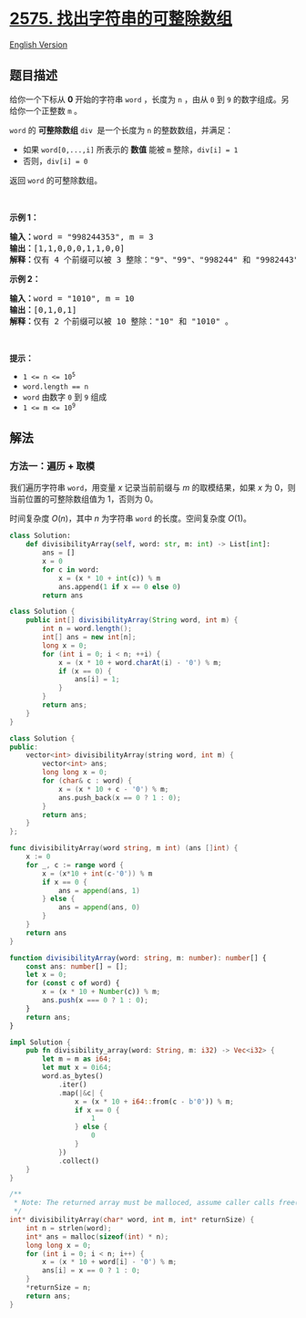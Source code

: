 # [2575. 找出字符串的可整除数组](https://leetcode.cn/problems/find-the-divisibility-array-of-a-string)

[English Version](/solution/2500-2599/2575.Find%20the%20Divisibility%20Array%20of%20a%20String/README_EN.md)

<!-- tags:数组,数学,字符串 -->

## 题目描述

<!-- 这里写题目描述 -->

<p>给你一个下标从 <strong>0</strong> 开始的字符串 <code>word</code> ，长度为 <code>n</code> ，由从 <code>0</code> 到 <code>9</code> 的数字组成。另给你一个正整数 <code>m</code> 。</p>

<p><code>word</code> 的 <strong>可整除数组</strong> <code>div</code>&nbsp; 是一个长度为 <code>n</code> 的整数数组，并满足：</p>

<ul>
	<li>如果 <code>word[0,...,i]</code> 所表示的 <strong>数值</strong> 能被 <code>m</code> 整除，<code>div[i] = 1</code></li>
	<li>否则，<code>div[i] = 0</code></li>
</ul>

<p>返回<em> </em><code>word</code> 的可整除数组。</p>

<p>&nbsp;</p>

<p><strong>示例 1：</strong></p>

<pre>
<strong>输入：</strong>word = "998244353", m = 3
<strong>输出：</strong>[1,1,0,0,0,1,1,0,0]
<strong>解释：</strong>仅有 4 个前缀可以被 3 整除："9"、"99"、"998244" 和 "9982443" 。
</pre>

<p><strong>示例 2：</strong></p>

<pre>
<strong>输入：</strong>word = "1010", m = 10
<strong>输出：</strong>[0,1,0,1]
<strong>解释：</strong>仅有 2 个前缀可以被 10 整除："10" 和 "1010" 。
</pre>

<p>&nbsp;</p>

<p><strong>提示：</strong></p>

<ul>
	<li><code>1 &lt;= n &lt;= 10<sup>5</sup></code></li>
	<li><code>word.length == n</code></li>
	<li><code>word</code> 由数字 <code>0</code> 到 <code>9</code> 组成</li>
	<li><code>1 &lt;= m &lt;= 10<sup>9</sup></code></li>
</ul>

## 解法

### 方法一：遍历 + 取模

我们遍历字符串 `word`，用变量 $x$ 记录当前前缀与 $m$ 的取模结果，如果 $x$ 为 $0$，则当前位置的可整除数组值为 $1$，否则为 $0$。

时间复杂度 $O(n)$，其中 $n$ 为字符串 `word` 的长度。空间复杂度 $O(1)$。

<!-- tabs:start -->

```python
class Solution:
    def divisibilityArray(self, word: str, m: int) -> List[int]:
        ans = []
        x = 0
        for c in word:
            x = (x * 10 + int(c)) % m
            ans.append(1 if x == 0 else 0)
        return ans
```

```java
class Solution {
    public int[] divisibilityArray(String word, int m) {
        int n = word.length();
        int[] ans = new int[n];
        long x = 0;
        for (int i = 0; i < n; ++i) {
            x = (x * 10 + word.charAt(i) - '0') % m;
            if (x == 0) {
                ans[i] = 1;
            }
        }
        return ans;
    }
}
```

```cpp
class Solution {
public:
    vector<int> divisibilityArray(string word, int m) {
        vector<int> ans;
        long long x = 0;
        for (char& c : word) {
            x = (x * 10 + c - '0') % m;
            ans.push_back(x == 0 ? 1 : 0);
        }
        return ans;
    }
};
```

```go
func divisibilityArray(word string, m int) (ans []int) {
	x := 0
	for _, c := range word {
		x = (x*10 + int(c-'0')) % m
		if x == 0 {
			ans = append(ans, 1)
		} else {
			ans = append(ans, 0)
		}
	}
	return ans
}
```

```ts
function divisibilityArray(word: string, m: number): number[] {
    const ans: number[] = [];
    let x = 0;
    for (const c of word) {
        x = (x * 10 + Number(c)) % m;
        ans.push(x === 0 ? 1 : 0);
    }
    return ans;
}
```

```rust
impl Solution {
    pub fn divisibility_array(word: String, m: i32) -> Vec<i32> {
        let m = m as i64;
        let mut x = 0i64;
        word.as_bytes()
            .iter()
            .map(|&c| {
                x = (x * 10 + i64::from(c - b'0')) % m;
                if x == 0 {
                    1
                } else {
                    0
                }
            })
            .collect()
    }
}
```

```c
/**
 * Note: The returned array must be malloced, assume caller calls free().
 */
int* divisibilityArray(char* word, int m, int* returnSize) {
    int n = strlen(word);
    int* ans = malloc(sizeof(int) * n);
    long long x = 0;
    for (int i = 0; i < n; i++) {
        x = (x * 10 + word[i] - '0') % m;
        ans[i] = x == 0 ? 1 : 0;
    }
    *returnSize = n;
    return ans;
}
```

<!-- tabs:end -->

<!-- end -->
